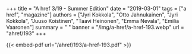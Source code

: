 +++
title = "A href 3/19 - Summer Edition"
date = "2019-03-01"
tags = ["a href", "magazine"]
authors = ["Jyri Kokkola", "Otto Jahnukainen", "Jyri Kokkola", "Juuso Koistinen", "Taavi Heinonen", "Emma Nevala", "Emilia Vaaronen"]
summary = " "
banner = "/img/a-href/a-href-193.webp"
url = "ahref/193"
+++

{{< embed-pdf url="/ahref/193/a-href-193.pdf" >}}
